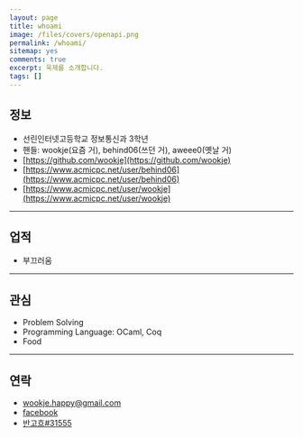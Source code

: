 ```yaml
---
layout: page
title: whoami
image: /files/covers/openapi.png
permalink: /whoami/
sitemap: yes
comments: true
excerpt: 욱제를 소개합니다.
tags: []
---
```


## 정보

* 선린인터넷고등학교 정보통신과 3학년
* 핸들: wookje(요즘 거), behind06(쓰던 거), aweee0(옛날 거)
* [https://github.com/wookje](https://github.com/wookje)
* [https://www.acmicpc.net/user/behind06](https://www.acmicpc.net/user/behind06)
* [https://www.acmicpc.net/user/wookje](https://www.acmicpc.net/user/wookje)

---

## 업적

* 부끄러움

---

## 관심

* Problem Solving
* Programming Language: OCaml, Coq
* Food

---

## 연락

* wookje.happy@gmail.com
* [facebook](https://www.facebook.com/profile.php?id=100008317802738)
* [반고흐#31555](http://overlog.gg/detail/overview/239042227252217170213224)